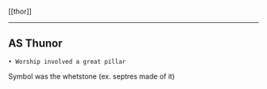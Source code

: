 [[thor]]

---

## AS Thunor
	• Worship involved a great pillar
Symbol was the whetstone (ex. septres made of it)